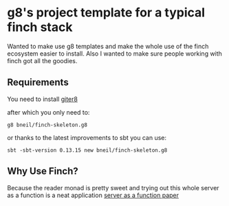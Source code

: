 # g8's project template for a typical finch stack

Wanted to make use g8 templates and make the whole use of the finch ecosystem easier to install. Also I wanted to make sure people working with finch got all the goodies.

## Requirements

You need to install [giter8](https://github.com/n8han/giter8)

after which you only need to:

```
g8 bneil/finch-skeleton.g8
```

or thanks to the latest improvements to sbt you can use:

`sbt -sbt-version 0.13.15 new bneil/finch-skeleton.g8`

## Why Use Finch?

Because the reader monad is pretty sweet and trying out this whole server as a function is a neat application
[server as a function paper](http://monkey.org/~marius/funsrv.pdf)
